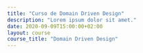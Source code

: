 ```yaml
---
title: "Curso de Domain Driven Design"
description: "Lorem ipsum dolor sit amet."
date: 2020-09-09T15:00:00+02:00
layout: course
course_title: "Domain Driven Design"
---
```

